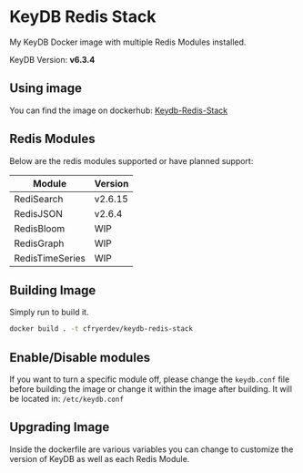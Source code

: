 # KeyDB Redis Stack

My KeyDB Docker image with multiple Redis Modules installed.

KeyDB Version: **v6.3.4**

## Using image

You can find the image on dockerhub: [Keydb-Redis-Stack](https://hub.docker.com/repository/docker/cfryerdev/keydb-redis-stack)

## Redis Modules

Below are the redis modules supported or have planned support:

|Module|Version|
|---|-----------|
| RediSearch | v2.6.15 |
| RedisJSON | v2.6.4 |
| RedisBloom | WIP |
| RedisGraph | WIP |
| RedisTimeSeries | WIP |

## Building Image

Simply run to build it.
```bash
docker build . -t cfryerdev/keydb-redis-stack
```

## Enable/Disable modules

If you want to turn a specific module off, please change the `keydb.conf` file before building the image or change it within the image after building. It will be located in: `/etc/keydb.conf`

## Upgrading Image

Inside the dockerfile are various variables you can change to customize the version of KeyDB as well as each Redis Module.